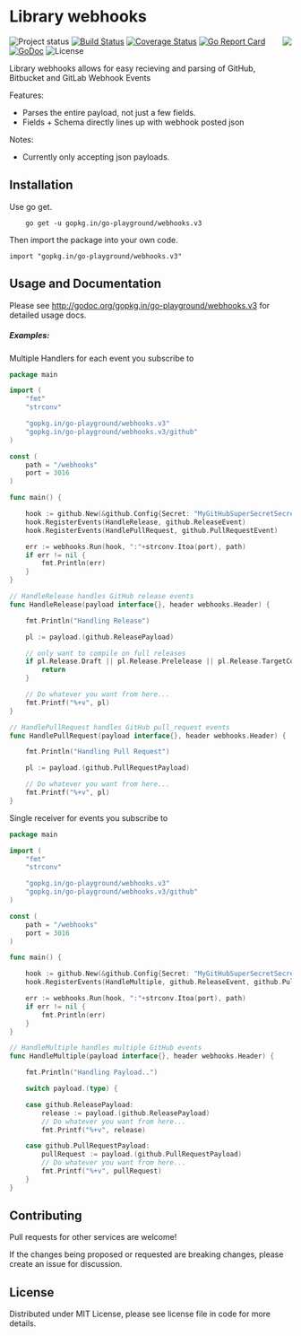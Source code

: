 Library webhooks
================
<img align="right" src="https://raw.githubusercontent.com/go-playground/webhooks/v3/logo.png">![Project status](https://img.shields.io/badge/version-3.0.0-green.svg)
[![Build Status](https://semaphoreci.com/api/v1/projects/5b9e2eda-8f8d-40aa-8cb4-e3f6120171fe/587820/badge.svg)](https://semaphoreci.com/joeybloggs/webhooks)
[![Coverage Status](https://coveralls.io/repos/go-playground/webhooks/badge.svg?branch=v3&service=github)](https://coveralls.io/github/go-playground/webhooks?branch=v3)
[![Go Report Card](https://goreportcard.com/badge/go-playground/webhooks)](https://goreportcard.com/report/go-playground/webhooks)
[![GoDoc](https://godoc.org/gopkg.in/go-playground/webhooks.v3?status.svg)](https://godoc.org/gopkg.in/go-playground/webhooks.v3)
![License](https://img.shields.io/dub/l/vibe-d.svg)

Library webhooks allows for easy recieving and parsing of GitHub, Bitbucket and GitLab Webhook Events

Features:

* Parses the entire payload, not just a few fields.
* Fields + Schema directly lines up with webhook posted json

Notes:

* Currently only accepting json payloads.

Installation
------------

Use go get.

```shell
	go get -u gopkg.in/go-playground/webhooks.v3
```

Then import the package into your own code.

	import "gopkg.in/go-playground/webhooks.v3"

Usage and Documentation
------

Please see http://godoc.org/gopkg.in/go-playground/webhooks.v3 for detailed usage docs.

##### Examples:

Multiple Handlers for each event you subscribe to
```go
package main

import (
	"fmt"
	"strconv"

	"gopkg.in/go-playground/webhooks.v3"
	"gopkg.in/go-playground/webhooks.v3/github"
)

const (
	path = "/webhooks"
	port = 3016
)

func main() {

	hook := github.New(&github.Config{Secret: "MyGitHubSuperSecretSecrect...?"})
	hook.RegisterEvents(HandleRelease, github.ReleaseEvent)
	hook.RegisterEvents(HandlePullRequest, github.PullRequestEvent)

	err := webhooks.Run(hook, ":"+strconv.Itoa(port), path)
	if err != nil {
		fmt.Println(err)
	}
}

// HandleRelease handles GitHub release events
func HandleRelease(payload interface{}, header webhooks.Header) {

	fmt.Println("Handling Release")

	pl := payload.(github.ReleasePayload)

	// only want to compile on full releases
	if pl.Release.Draft || pl.Release.Prelelease || pl.Release.TargetCommitish != "master" {
		return
	}

	// Do whatever you want from here...
	fmt.Printf("%+v", pl)
}

// HandlePullRequest handles GitHub pull_request events
func HandlePullRequest(payload interface{}, header webhooks.Header) {

	fmt.Println("Handling Pull Request")

	pl := payload.(github.PullRequestPayload)

	// Do whatever you want from here...
	fmt.Printf("%+v", pl)
}

```

Single receiver for events you subscribe to
```go
package main

import (
	"fmt"
	"strconv"

	"gopkg.in/go-playground/webhooks.v3"
	"gopkg.in/go-playground/webhooks.v3/github"
)

const (
	path = "/webhooks"
	port = 3016
)

func main() {

	hook := github.New(&github.Config{Secret: "MyGitHubSuperSecretSecrect...?"})
	hook.RegisterEvents(HandleMultiple, github.ReleaseEvent, github.PullRequestEvent) // Add as many as you want

	err := webhooks.Run(hook, ":"+strconv.Itoa(port), path)
	if err != nil {
		fmt.Println(err)
	}
}

// HandleMultiple handles multiple GitHub events
func HandleMultiple(payload interface{}, header webhooks.Header) {

	fmt.Println("Handling Payload..")

	switch payload.(type) {

	case github.ReleasePayload:
		release := payload.(github.ReleasePayload)
		// Do whatever you want from here...
		fmt.Printf("%+v", release)

	case github.PullRequestPayload:
		pullRequest := payload.(github.PullRequestPayload)
		// Do whatever you want from here...
		fmt.Printf("%+v", pullRequest)
	}
}
```

Contributing
------

Pull requests for other services are welcome!

If the changes being proposed or requested are breaking changes, please create an issue for discussion.

License
------
Distributed under MIT License, please see license file in code for more details.
